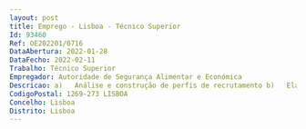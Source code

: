 ```yaml
--- 
layout: post
title: Emprego - Lisboa - Técnico Superior
Id: 93460
Ref: OE202201/0716
DataAbertura: 2022-01-28
DataFecho: 2022-02-11
Trabalho: Técnico Superior
Empregador: Autoridade de Segurança Alimentar e Económica
Descricao: a)	Análise e construção de perfis de recrutamento b)	Elaboração de pareceres relacionados com riscos psicossociais no meio laboral c)	Análise comportamental relacional dos funcionários da ASAE em situações consideradas de risco, com elaboração de Parecer d)	Demais matérias relacionadas com a área da Segurança e Saúde do Trabalho, em que a formação em psicologia seja critério especialmente relevante.
CodigoPostal: 1269-273 LISBOA
Concelho: Lisboa
Distrito: Lisboa
--- 
```

